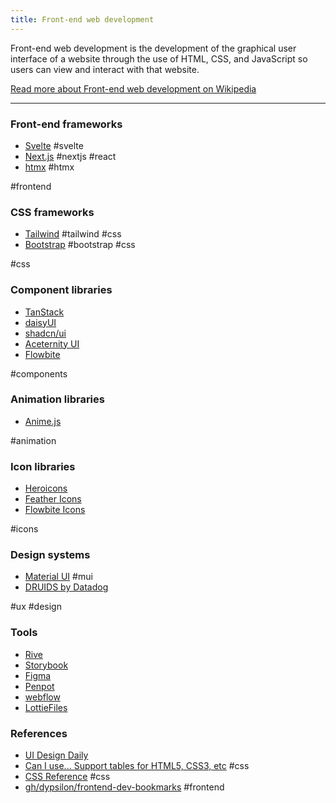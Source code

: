 ```yaml
---
title: Front-end web development
---
```

Front-end web development is the development of the graphical user interface of
a website through the use of HTML, CSS, and JavaScript so users can view and
interact with that website.

[Read more about Front-end web development on Wikipedia](https://en.wikipedia.org/wiki/Front-end_web_development)

---

### Front-end frameworks
- [Svelte](https://svelte.dev/) #svelte
- [Next.js](https://nextjs.org/) #nextjs #react
- [htmx](https://htmx.org/) #htmx
  
#frontend

### CSS frameworks
- [Tailwind](https://tailwindcss.com/) #tailwind #css
- [Bootstrap](https://getbootstrap.com/) #bootstrap #css
  
#css

### Component libraries
- [TanStack](https://tanstack.com/)
- [daisyUI](https://daisyui.com/)
- [shadcn/ui](https://ui.shadcn.com/)
- [Aceternity UI](https://ui.aceternity.com/)
- [Flowbite](https://flowbite.com/)
  
#components

### Animation libraries
- [Anime.js](https://animejs.com/)
   
#animation

### Icon libraries
- [Heroicons](https://heroicons.com/)
- [Feather Icons](https://feathericons.com/)
- [Flowbite Icons](https://flowbite.com/icons/)
  
#icons

### Design systems
- [Material UI](https://mui.com/material-ui/) #mui
- [DRUIDS by Datadog](https://druids.datadoghq.com/)

#ux #design

### Tools
- [Rive](https://rive.app/)
- [Storybook](https://storybook.js.org/)
- [Figma](https://www.figma.com/files/recent?fuid=1154252597920599658)
- [Penpot](https://penpot.app/)
- [webflow](https://webflow.com/)
- [LottieFiles](https://lottiefiles.com/)

### References
- [UI Design Daily](https://www.uidesigndaily.com/)
- [Can I use... Support tables for HTML5, CSS3, etc](https://caniuse.com/) #css
- [CSS Reference](https://cssreference.io/) #css
- [gh/dypsilon/frontend-dev-bookmarks](https://github.com/dypsilon/frontend-dev-bookmarks) #frontend 
